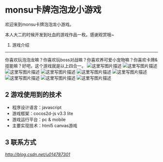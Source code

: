 monsu卡牌泡泡龙小游戏
=============

欢迎来到monsu卡牌泡泡龙小游戏。

本人大二的时候开发到吐血的游戏作品一枚。感谢观赏哦~

1. 游戏介绍
-------
  你喜欢玩泡泡龙嘛？你喜欢玩boss对战嘛？你喜欢养可爱小宠物嘛？你喜欢卡牌&技能嘛？好吧，这个游戏就是以上四合一。
![这里写图片描述](http://img.blog.csdn.net/20160801163422515)
![这里写图片描述](http://img.blog.csdn.net/20160801163839395)
![这里写图片描述](http://img.blog.csdn.net/20160801163857754)
![这里写图片描述](http://img.blog.csdn.net/20160801163916130)
![这里写图片描述](http://img.blog.csdn.net/20160801163929458)
![这里写图片描述](http://img.blog.csdn.net/20160801163942177)
![这里写图片描述](http://img.blog.csdn.net/20160801163956584)
![这里写图片描述](http://img.blog.csdn.net/20160801164044960)
![这里写图片描述](http://img.blog.csdn.net/20160801164024053)

2 游戏使用到的技术
-------

 - 程序设计语言：javascript
 - 游戏框架：cocos2d-js v3.3 lite
 - 游戏运行平台：pc & mobile
 - 主要实现技术：html5 canvas游戏

3 联系方式
-------
*http://blog.csdn.net/u014787301*
